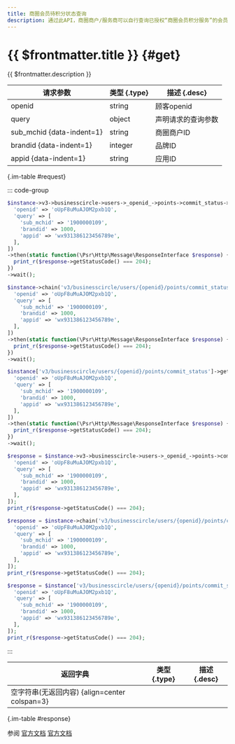 ```yaml
---
title: 商圈会员待积分状态查询
description: 通过此API，商圈商户/服务商可以自行查询已授权“商圈会员积分服务”的会员用户当日在该商圈的待积分状态。
---
```


# {{ $frontmatter.title }} {#get}

{{ $frontmatter.description }}

| 请求参数 | 类型 {.type} | 描述 {.desc}
| --- | --- | ---
| openid | string | 顾客openid
| query | object | 声明请求的查询参数
| sub_mchid {data-indent=1} | string | 商圈商户ID
| brandid {data-indent=1} | integer | 品牌ID
| appid {data-indent=1} | string | 应用ID

{.im-table #request}

::: code-group

```php [异步纯链式]
$instance->v3->businesscircle->users->_openid_->points->commit_status->getAsync([
  'openid' => 'oUpF8uMuAJOM2pxb1Q',
  'query' => [
    'sub_mchid' => '1900000109',
    'brandid' => 1000,
    'appid' => 'wx931386123456789e',
  ],
])
->then(static function(\Psr\Http\Message\ResponseInterface $response) {
  print_r($response->getStatusCode() === 204);
})
->wait();
```

```php [异步声明式]
$instance->chain('v3/businesscircle/users/{openid}/points/commit_status')->getAsync([
  'openid' => 'oUpF8uMuAJOM2pxb1Q',
  'query' => [
    'sub_mchid' => '1900000109',
    'brandid' => 1000,
    'appid' => 'wx931386123456789e',
  ],
])
->then(static function(\Psr\Http\Message\ResponseInterface $response) {
  print_r($response->getStatusCode() === 204);
})
->wait();
```

```php [异步属性式]
$instance['v3/businesscircle/users/{openid}/points/commit_status']->getAsync([
  'openid' => 'oUpF8uMuAJOM2pxb1Q',
  'query' => [
    'sub_mchid' => '1900000109',
    'brandid' => 1000,
    'appid' => 'wx931386123456789e',
  ],
])
->then(static function(\Psr\Http\Message\ResponseInterface $response) {
  print_r($response->getStatusCode() === 204);
})
->wait();
```

```php [同步纯链式]
$response = $instance->v3->businesscircle->users->_openid_->points->commit_status->get([
  'openid' => 'oUpF8uMuAJOM2pxb1Q',
  'query' => [
    'sub_mchid' => '1900000109',
    'brandid' => 1000,
    'appid' => 'wx931386123456789e',
  ],
]);
print_r($response->getStatusCode() === 204);
```

```php [同步声明式]
$response = $instance->chain('v3/businesscircle/users/{openid}/points/commit_status')->get([
  'openid' => 'oUpF8uMuAJOM2pxb1Q',
  'query' => [
    'sub_mchid' => '1900000109',
    'brandid' => 1000,
    'appid' => 'wx931386123456789e',
  ],
]);
print_r($response->getStatusCode() === 204);
```

```php [同步属性式]
$response = $instance['v3/businesscircle/users/{openid}/points/commit_status']->get([
  'openid' => 'oUpF8uMuAJOM2pxb1Q',
  'query' => [
    'sub_mchid' => '1900000109',
    'brandid' => 1000,
    'appid' => 'wx931386123456789e',
  ],
]);
print_r($response->getStatusCode() === 204);
```

:::

| 返回字典 | 类型 {.type} | 描述 {.desc}
| --- | --- | ---
| 空字符串(无返回内容) {align=center colspan=3}

{.im-table #response}

参阅 [官方文档](https://pay.weixin.qq.com/docs/merchant/apis/smart-business-circle/points/get-points-commit-status.html) [官方文档](https://pay.weixin.qq.com/docs/partner/apis/smart-business-circle/points/get-points-commit-status.html)
